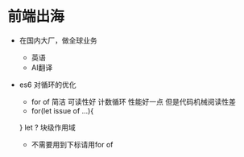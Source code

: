 # 前端出海

- 在国内大厂，做全球业务
  - 英语
  - AI翻译

- es6 对循环的优化
  - for of 简洁 可读性好
    计数循环 性能好一点 但是代码机械阅读性差
  - for(let issue of ...){

  }
    let ? 块级作用域
  - 不需要用到下标请用for of
  

  